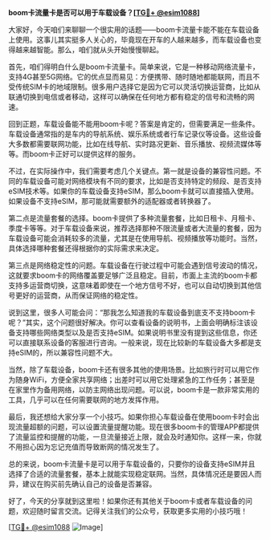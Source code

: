 **boom卡流量卡是否可以用于车载设备？[[TG💪+ @esim1088](https://t.me/s/esim1088)]**

大家好，今天咱们来聊聊一个很实用的话题——boom卡流量卡能不能在车载设备上使用。这事儿其实挺多人关心的，毕竟现在开车的人越来越多，而车载设备也变得越来越智能。那么，咱们就从头开始慢慢聊起。

首先，咱们得明白什么是boom卡流量卡。简单来说，它是一种移动网络流量卡，支持4G甚至5G网络。它的优点显而易见：方便携带、随时随地都能联网，而且不受传统SIM卡的地域限制。很多用户选择它是因为它可以灵活切换运营商，比如从联通切换到电信或者移动，这样可以确保在任何地方都有稳定的信号和流畅的网速。

回到正题，车载设备能不能用boom卡呢？答案是肯定的，但需要满足一些条件。车载设备通常指的是车内的导航系统、娱乐系统或者行车记录仪等设备。这些设备大多数都需要联网功能，比如在线导航、实时路况更新、音乐播放、视频流媒体等等。而boom卡正好可以提供这样的服务。

不过，在实际操作中，我们需要考虑几个关键点。第一就是设备的兼容性问题。不同的车载设备可能对网络模块有不同的要求，比如是否支持特定的频段、是否支持eSIM技术等。如果你的车载设备支持eSIM，那么boom卡就可以直接插入使用。如果设备不支持eSIM，那可能就需要额外的适配器或者转换器了。

第二点是流量套餐的选择。boom卡提供了多种流量套餐，比如日租卡、月租卡、季度卡等等。对于车载设备来说，推荐选择那种不限流量或者大流量的套餐，因为车载设备可能会消耗较多的流量，尤其是在使用导航、视频播放等功能时。当然，具体选择哪种套餐还得根据你的实际需求来决定。

第三点是网络稳定性的问题。车载设备在行驶过程中可能会遇到信号波动的情况，这就要求boom卡的网络覆盖要足够广泛且稳定。目前，市面上主流的boom卡都支持多运营商切换，这意味着即使在一个地方信号不好，也可以自动切换到其他信号更好的运营商，从而保证网络的稳定性。

说到这里，很多人可能会问：“那我怎么知道我的车载设备到底支不支持boom卡呢？”其实，这个问题很好解决。你可以查看设备的说明书，上面会明确标注该设备支持哪些网络类型以及是否支持eSIM。如果说明书里没有提到这些信息，你还可以直接联系设备的客服进行咨询。一般来说，现在比较新的车载设备大多都是支持eSIM的，所以兼容性问题不大。

当然，除了车载设备，boom卡还有很多其他的使用场景。比如旅行时可以用它作为随身WiFi，方便全家共享网络；出差时可以用它处理紧急的工作任务；甚至是在家里作为备用网络，以防主网络出现问题。可以说，boom卡是一款非常实用的工具，几乎可以在任何需要联网的地方发挥作用。

最后，我还想给大家分享一个小技巧。如果你担心车载设备在使用boom卡时会出现流量超额的问题，可以设置流量提醒功能。现在很多boom卡的管理APP都提供了流量监控和提醒的功能，一旦流量接近上限，就会及时通知你。这样一来，你就不用担心因为忘记充值而导致断网的情况发生了。

总的来说，boom卡流量卡是可以用于车载设备的，只要你的设备支持eSIM并且选择了合适的流量套餐，基本上就能实现稳定联网。当然，具体情况还是要因人而异，建议在购买前先确认自己的设备是否兼容。

好了，今天的分享就到这里啦！如果你还有其他关于boom卡或者车载设备的问题，欢迎随时留言交流。记得关注我们的公众号，获取更多实用的小技巧哦！

[[TG💪+ @esim1088](https://t.me/s/esim1088) ![Image](https://i.postimg.cc/4NQfJmqS/Snipaste-2025-05-13-00-14-12.png)]